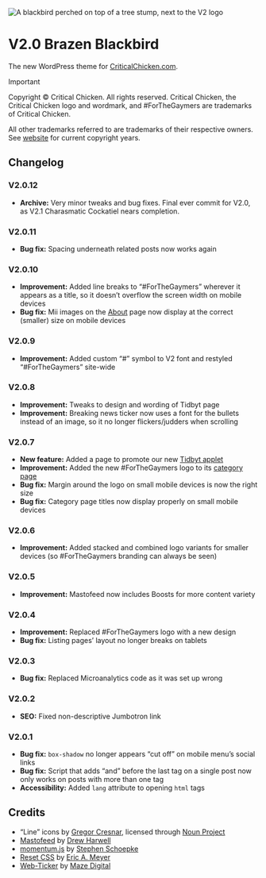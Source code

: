 ![A blackbird perched on top of a tree stump, next to the V2 logo](https://github.com/CriticalChicken/V2/assets/35422415/1ef9798d-5f07-4aa0-96f6-148c08351cfa)

# V2.0 Brazen Blackbird
The new WordPress theme for [CriticalChicken.com](https://www.criticalchicken.com).

> [!IMPORTANT]
> Copyright &copy; Critical Chicken. All rights reserved. Critical Chicken, the Critical Chicken logo and wordmark, and #ForTheGaymers are trademarks of Critical Chicken.
>
> All other trademarks referred to are trademarks of their respective owners. See [website](https://www.criticalchicken.com) for current copyright years.

## Changelog

### V2.0.12

- **Archive:** Very minor tweaks and bug fixes. Final ever commit for V2.0, as V2.1 Charasmatic Cockatiel nears completion.

### V2.0.11

- **Bug fix:** Spacing underneath related posts now works again

### V2.0.10

- **Improvement:** Added line breaks to &ldquo;#ForTheGaymers&rdquo; wherever it appears as a title, so it doesn&rsquo;t overflow the screen width on mobile devices
- **Bug fix:** Mii images on the [About](https://www.criticalchicken.com/about) page now display at the correct (smaller) size on mobile devices

### V2.0.9

- **Improvement:** Added custom &ldquo;&num;&rdquo; symbol to V2 font and restyled &ldquo;#ForTheGaymers&rdquo; site-wide

### V2.0.8

- **Improvement:** Tweaks to design and wording of Tidbyt page
- **Improvement:** Breaking news ticker now uses a font for the bullets instead of an image, so it no longer flickers/judders when scrolling

### V2.0.7

- **New feature:** Added a page to promote our new [Tidbyt applet](https://github.com/tidbyt/community/pull/1731)
- **Improvement:** Added the new #ForTheGaymers logo to its [category page](https://www.criticalchicken.com/category/forthegaymers)
- **Bug fix:** Margin around the logo on small mobile devices is now the right size
- **Bug fix:** Category page titles now display properly on small mobile devices

### V2.0.6

- **Improvement:** Added stacked and combined logo variants for smaller devices (so #ForTheGaymers branding can always be seen)

### V2.0.5

- **Improvement:** Mastofeed now includes Boosts for more content variety

### V2.0.4

- **Improvement:** Replaced #ForTheGaymers logo with a new design
- **Bug fix:** Listing pages&rsquo; layout no longer breaks on tablets

### V2.0.3

- **Bug fix:** Replaced Microanalytics code as it was set up wrong

### V2.0.2

- **SEO:** Fixed non-descriptive Jumbotron link

### V2.0.1

- **Bug fix:** `box-shadow` no longer appears &ldquo;cut off&rdquo; on mobile menu&rsquo;s social links
- **Bug fix:** Script that adds &ldquo;and&rdquo; before the last tag on a single post now only works on posts with more than one tag
- **Accessibility:** Added `lang` attribute to opening `html` tags

## Credits

- &ldquo;Line&rdquo; icons by [Gregor Cresnar](https://iconix.si), licensed through [Noun Project](https://thenounproject.com/grega.cresnar)
- [Mastofeed](https://github.com/fenwick67/mastofeed) by [Drew Harwell](https://github.com/fenwick67)
- [momentum.js](https://github.com/sschoepke/momentum) by [Stephen Schoepke](https://github.com/sschoepke)
- [Reset CSS](https://meyerweb.com/eric/tools/css/reset/index.html) by [Eric A. Meyer](https://meyerweb.com/eric)
- [Web-Ticker](https://github.com/mazedigital/Web-Ticker) by [Maze Digital](https://github.com/mazedigital)

